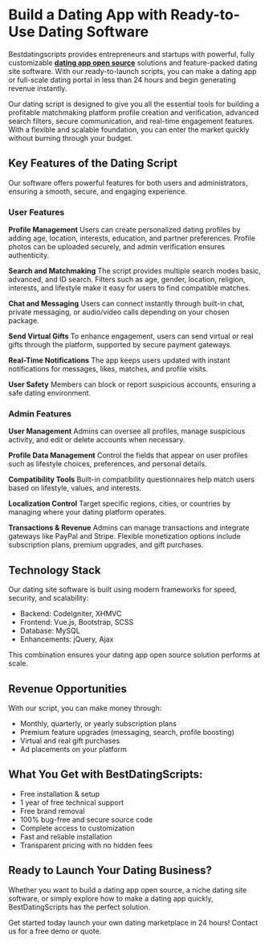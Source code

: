 # Build a Dating App with Ready-to-Use Dating Software

Bestdatingscripts provides entrepreneurs and startups with powerful, fully customizable **[dating app open source](https://www.bestdatingscripts.com)** solutions and feature-packed dating site software. With our ready-to-launch scripts, you can make a dating app or full-scale dating portal in less than 24 hours and begin generating revenue instantly.

Our dating script is designed to give you all the essential tools for building a profitable matchmaking platform profile creation and verification, advanced search filters, secure communication, and real-time engagement features. With a flexible and scalable foundation, you can enter the market quickly without burning through your budget.

## Key Features of the Dating Script

Our software offers powerful features for both users and administrators, ensuring a smooth, secure, and engaging experience.

### User Features

**Profile Management**
Users can create personalized dating profiles by adding age, location, interests, education, and partner preferences. Profile photos can be uploaded securely, and admin verification ensures authenticity.

**Search and Matchmaking**
The script provides multiple search modes basic, advanced, and ID search. Filters such as age, gender, location, religion, interests, and lifestyle make it easy for users to find compatible matches.

**Chat and Messaging**
Users can connect instantly through built-in chat, private messaging, or audio/video calls depending on your chosen package.

**Send Virtual Gifts**
To enhance engagement, users can send virtual or real gifts through the platform, supported by secure payment gateways.

**Real-Time Notifications**
The app keeps users updated with instant notifications for messages, likes, matches, and profile visits.

**User Safety**
Members can block or report suspicious accounts, ensuring a safe dating environment.

### Admin Features

**User Management**
Admins can oversee all profiles, manage suspicious activity, and edit or delete accounts when necessary.

**Profile Data Management**
Control the fields that appear on user profiles such as lifestyle choices, preferences, and personal details.

**Compatibility Tools**
Built-in compatibility questionnaires help match users based on lifestyle, values, and interests.

**Localization Control**
Target specific regions, cities, or countries by managing where your dating platform operates.

**Transactions & Revenue**
Admins can manage transactions and integrate gateways like PayPal and Stripe. Flexible monetization options include subscription plans, premium upgrades, and gift purchases.

## Technology Stack

Our dating site software is built using modern frameworks for speed, security, and scalability:

- Backend: CodeIgniter, XHMVC
- Frontend: Vue.js, Bootstrap, SCSS
- Database: MySQL
- Enhancements: jQuery, Ajax

This combination ensures your dating app open source solution performs at scale.

## Revenue Opportunities

With our script, you can make money through:

- Monthly, quarterly, or yearly subscription plans
- Premium feature upgrades (messaging, search, profile boosting)
- Virtual and real gift purchases
- Ad placements on your platform

## What You Get with BestDatingScripts:

- Free installation & setup
- 1 year of free technical support
- Free brand removal
- 100% bug-free and secure source code
- Complete access to customization
- Fast and reliable installation
- Transparent pricing with no hidden fees

## Ready to Launch Your Dating Business?

Whether you want to build a dating app open source, a niche dating site software, or simply explore how to make a dating app quickly, BestDatingScripts has the perfect solution.

Get started today launch your own dating marketplace in 24 hours! Contact us for a free demo or quote.
